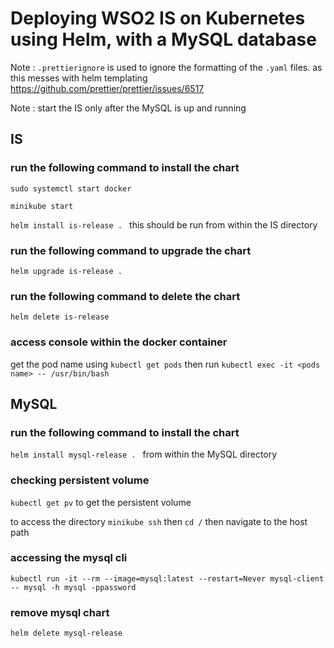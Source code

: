 # Deploying WSO2 IS on Kubernetes using Helm, with a MySQL database

Note : `.prettierignore` is used to ignore the formatting of the `.yaml` files. as this messes with helm templating
https://github.com/prettier/prettier/issues/6517

Note : start the IS only after the MySQL is up and running

## IS

### run the following command to install the chart

`sudo systemctl start docker`

`minikube start`

`helm install is-release . ` this should be run from within the IS directory

### run the following command to upgrade the chart

`helm upgrade is-release . `

### run the following command to delete the chart

`helm delete is-release`

### access console within the docker container

get the pod name using `kubectl get pods` then run
`kubectl exec -it <pods name> -- /usr/bin/bash`

## MySQL

### run the following command to install the chart

`helm install mysql-release . ` from within the MySQL directory

### checking persistent volume

`kubectl get pv` to get the persistent volume

to access the directory
`minikube ssh` then `cd /` then navigate to the host path

### accessing the mysql cli

`kubectl run -it --rm --image=mysql:latest --restart=Never mysql-client -- mysql -h mysql -ppassword`

### remove mysql chart

`helm delete mysql-release`
